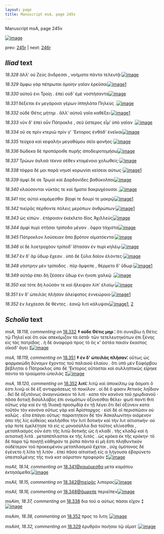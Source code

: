 ```yaml
---
layout: page
title: Manuscript msA, page 245v
---
```


Manuscript msA, page 245v

[![image](http://www.homermultitext.org/iipsrv?OBJ=IIP,1.0&FIF=/project/homer/pyramidal/deepzoom/hmt/vaimg/2017a/VA245VN_0747.tif&WID=100&CVT=JPEG)](http://www.homermultitext.org/ict2/?urn=urn:cite2:hmt:vaimg.2017a:VA245VN_0747)

prev:  [245r](../245r) | next:  [246r](../246r)

## *Iliad* text

*18.328* <a id="18.328"/> ἂλλ' οὐ Ζεὺς ἄνδρεσσι , νοήματα πάντα τελευτᾷ·[![image](http://www.homermultitext.org/iipsrv?OBJ=IIP,1.0&FIF=/project/homer/pyramidal/deepzoom/hmt/vaimg/2017a/VA245VN_0747.tif&RGN=0.479,0.2231,0.436,0.0338&WID=1000&CVT=JPEG)](http://www.homermultitext.org/ict2/?urn=urn:cite2:hmt:vaimg.2017a:VA245VN_0747@0.479,0.2231,0.436,0.0338)

*18.329* <a id="18.329"/> ἄμφω γὰρ πέπρωται ὁμοίην γαῖαν ἐρεῦσαι[![image](http://www.homermultitext.org/iipsrv?OBJ=IIP,1.0&FIF=/project/homer/pyramidal/deepzoom/hmt/vaimg/2017a/VA245VN_0747.tif&RGN=0.484,0.2524,0.386,0.027&WID=1000&CVT=JPEG)](http://www.homermultitext.org/ict2/?urn=urn:cite2:hmt:vaimg.2017a:VA245VN_0747@0.484,0.2524,0.386,0.027)[1](#msAint_18.32)

*18.330* <a id="18.330"/> αὐτοῦ ἐνι Τροίῃ . ἐπεὶ οὐδ' ἐμὲ νοστήσαντα[![image](http://www.homermultitext.org/iipsrv?OBJ=IIP,1.0&FIF=/project/homer/pyramidal/deepzoom/hmt/vaimg/2017a/VA245VN_0747.tif&RGN=0.492,0.2705,0.379,0.027&WID=1000&CVT=JPEG)](http://www.homermultitext.org/ict2/?urn=urn:cite2:hmt:vaimg.2017a:VA245VN_0747@0.492,0.2705,0.379,0.027)

*18.331* <a id="18.331"/> δέξεται ἐν μεγάροισι γέρων ἱππηλάτα Πηλεὺς .[![image](http://www.homermultitext.org/iipsrv?OBJ=IIP,1.0&FIF=/project/homer/pyramidal/deepzoom/hmt/vaimg/2017a/VA245VN_0747.tif&RGN=0.493,0.2908,0.397,0.027&WID=1000&CVT=JPEG)](http://www.homermultitext.org/ict2/?urn=urn:cite2:hmt:vaimg.2017a:VA245VN_0747@0.493,0.2908,0.397,0.027)

*18.332* <a id="18.332"/> οὐδὲ Θέτις μήτηρ . ἂλλ' αὐτοῦ γαῖα καθέξει·[![image](http://www.homermultitext.org/iipsrv?OBJ=IIP,1.0&FIF=/project/homer/pyramidal/deepzoom/hmt/vaimg/2017a/VA245VN_0747.tif&RGN=0.493,0.3095,0.365,0.0248&WID=1000&CVT=JPEG)](http://www.homermultitext.org/ict2/?urn=urn:cite2:hmt:vaimg.2017a:VA245VN_0747@0.493,0.3095,0.365,0.0248)[1](#msA_18.118)

*18.333* <a id="18.333"/> νῦν δ' ἐπεὶ οὖν Πάτροκλε , σεῦ ὕστερος εἶμ' ὑπὸ γαῖαν .[![image](http://www.homermultitext.org/iipsrv?OBJ=IIP,1.0&FIF=/project/homer/pyramidal/deepzoom/hmt/vaimg/2017a/VA245VN_0747.tif&RGN=0.493,0.3291,0.424,0.0248&WID=1000&CVT=JPEG)](http://www.homermultitext.org/ict2/?urn=urn:cite2:hmt:vaimg.2017a:VA245VN_0747@0.493,0.3291,0.424,0.0248)

*18.334* <a id="18.334"/> οὔ σε πρὶν κτεριῶ πρίν γ' Ἕκτορος ἐνθάδ' ἐνεῖκαι[![image](http://www.homermultitext.org/iipsrv?OBJ=IIP,1.0&FIF=/project/homer/pyramidal/deepzoom/hmt/vaimg/2017a/VA245VN_0747.tif&RGN=0.493,0.3486,0.427,0.0248&WID=1000&CVT=JPEG)](http://www.homermultitext.org/ict2/?urn=urn:cite2:hmt:vaimg.2017a:VA245VN_0747@0.493,0.3486,0.427,0.0248)

*18.335* <a id="18.335"/> τεύχεα καὶ κεφαλὴν μεγαθύμου σεῖο φονῆος·[![image](http://www.homermultitext.org/iipsrv?OBJ=IIP,1.0&FIF=/project/homer/pyramidal/deepzoom/hmt/vaimg/2017a/VA245VN_0747.tif&RGN=0.492,0.3651,0.42,0.027&WID=1000&CVT=JPEG)](http://www.homermultitext.org/ict2/?urn=urn:cite2:hmt:vaimg.2017a:VA245VN_0747@0.492,0.3651,0.42,0.027)

*18.336* <a id="18.336"/> δώδεκα δὲ προπάροιθε πυρῆς ἀποδειροτομήσω[![image](http://www.homermultitext.org/iipsrv?OBJ=IIP,1.0&FIF=/project/homer/pyramidal/deepzoom/hmt/vaimg/2017a/VA245VN_0747.tif&RGN=0.491,0.3824,0.43,0.027&WID=1000&CVT=JPEG)](http://www.homermultitext.org/ict2/?urn=urn:cite2:hmt:vaimg.2017a:VA245VN_0747@0.491,0.3824,0.43,0.027)

*18.337* <a id="18.337"/> Τρώων ἀγλαὰ τέκνα σέθεν κταμένοιο χολωθείς·[![image](http://www.homermultitext.org/iipsrv?OBJ=IIP,1.0&FIF=/project/homer/pyramidal/deepzoom/hmt/vaimg/2017a/VA245VN_0747.tif&RGN=0.495,0.4012,0.437,0.0301&WID=1000&CVT=JPEG)](http://www.homermultitext.org/ict2/?urn=urn:cite2:hmt:vaimg.2017a:VA245VN_0747@0.495,0.4012,0.437,0.0301)

*18.338* <a id="18.338"/> τόφρα δέ μοι παρὰ νηυσὶ κορωνίσι κείσεαι αύτως·[![image](http://www.homermultitext.org/iipsrv?OBJ=IIP,1.0&FIF=/project/homer/pyramidal/deepzoom/hmt/vaimg/2017a/VA245VN_0747.tif&RGN=0.493,0.42,0.437,0.0263&WID=1000&CVT=JPEG)](http://www.homermultitext.org/ict2/?urn=urn:cite2:hmt:vaimg.2017a:VA245VN_0747@0.493,0.42,0.437,0.0263)[1](#msAim_18.37)

*18.339* <a id="18.339"/> ἀμφὶ δέ σε Τρῳαὶ καὶ Δαρδανίδες βαθύκολποι[![image](http://www.homermultitext.org/iipsrv?OBJ=IIP,1.0&FIF=/project/homer/pyramidal/deepzoom/hmt/vaimg/2017a/VA245VN_0747.tif&RGN=0.49,0.4388,0.421,0.0263&WID=1000&CVT=JPEG)](http://www.homermultitext.org/ict2/?urn=urn:cite2:hmt:vaimg.2017a:VA245VN_0747@0.49,0.4388,0.421,0.0263)

*18.340* <a id="18.340"/> κλαύσονται νύκτάς τε καὶ ἤματα δακρυχέουσαι ,[![image](http://www.homermultitext.org/iipsrv?OBJ=IIP,1.0&FIF=/project/homer/pyramidal/deepzoom/hmt/vaimg/2017a/VA245VN_0747.tif&RGN=0.489,0.4568,0.43,0.0278&WID=1000&CVT=JPEG)](http://www.homermultitext.org/ict2/?urn=urn:cite2:hmt:vaimg.2017a:VA245VN_0747@0.489,0.4568,0.43,0.0278)

*18.341* <a id="18.341"/> τὰς αὐτοὶ καμόμεσθα· βίῃφί τε δουρί τε μακρῷ[![image](http://www.homermultitext.org/iipsrv?OBJ=IIP,1.0&FIF=/project/homer/pyramidal/deepzoom/hmt/vaimg/2017a/VA245VN_0747.tif&RGN=0.489,0.4756,0.436,0.0248&WID=1000&CVT=JPEG)](http://www.homermultitext.org/ict2/?urn=urn:cite2:hmt:vaimg.2017a:VA245VN_0747@0.489,0.4756,0.436,0.0248)[1](#msAil_18.14)

*18.342* <a id="18.342"/> πιείρᾱς πέρθοντε πόλεις μερόπων ἀνθρώπων·[![image](http://www.homermultitext.org/iipsrv?OBJ=IIP,1.0&FIF=/project/homer/pyramidal/deepzoom/hmt/vaimg/2017a/VA245VN_0747.tif&RGN=0.491,0.4936,0.436,0.0278&WID=1000&CVT=JPEG)](http://www.homermultitext.org/ict2/?urn=urn:cite2:hmt:vaimg.2017a:VA245VN_0747@0.491,0.4936,0.436,0.0278)[1](#msAil_18.15)

*18.343* <a id="18.343"/> ὡς εἰπὼν . ἑτάροισιν ἐκέκλετο δῖος Ἀχιλλεὺς[![image](http://www.homermultitext.org/iipsrv?OBJ=IIP,1.0&FIF=/project/homer/pyramidal/deepzoom/hmt/vaimg/2017a/VA245VN_0747.tif&RGN=0.49,0.5116,0.436,0.0278&WID=1000&CVT=JPEG)](http://www.homermultitext.org/ict2/?urn=urn:cite2:hmt:vaimg.2017a:VA245VN_0747@0.49,0.5116,0.436,0.0278)

*18.344* <a id="18.344"/> ἀμφὶ πυρὶ στῆσαι τρίποδα μέγαν . ὄφρα τάχιστα[![image](http://www.homermultitext.org/iipsrv?OBJ=IIP,1.0&FIF=/project/homer/pyramidal/deepzoom/hmt/vaimg/2017a/VA245VN_0747.tif&RGN=0.486,0.5312,0.419,0.024&WID=1000&CVT=JPEG)](http://www.homermultitext.org/ict2/?urn=urn:cite2:hmt:vaimg.2017a:VA245VN_0747@0.486,0.5312,0.419,0.024)

*18.345* <a id="18.345"/> Πάτροκλον λούσειαν ἄπο βρότον αἱματόεντα·[![image](http://www.homermultitext.org/iipsrv?OBJ=IIP,1.0&FIF=/project/homer/pyramidal/deepzoom/hmt/vaimg/2017a/VA245VN_0747.tif&RGN=0.493,0.5522,0.419,0.024&WID=1000&CVT=JPEG)](http://www.homermultitext.org/ict2/?urn=urn:cite2:hmt:vaimg.2017a:VA245VN_0747@0.493,0.5522,0.419,0.024)

*18.346* <a id="18.346"/> οἱ δὲ λοετροχόον τρίποδ' ἵ̈στασαν ἐν πυρὶ κηλέῳ·[![image](http://www.homermultitext.org/iipsrv?OBJ=IIP,1.0&FIF=/project/homer/pyramidal/deepzoom/hmt/vaimg/2017a/VA245VN_0747.tif&RGN=0.498,0.5695,0.424,0.024&WID=1000&CVT=JPEG)](http://www.homermultitext.org/ict2/?urn=urn:cite2:hmt:vaimg.2017a:VA245VN_0747@0.498,0.5695,0.424,0.024)

*18.347* <a id="18.347"/> ἒν δ' ἂρ ὕδωρ ἔχεαν . ὑπὸ δὲ ξύλα δαῖον ἑλόντες·[![image](http://www.homermultitext.org/iipsrv?OBJ=IIP,1.0&FIF=/project/homer/pyramidal/deepzoom/hmt/vaimg/2017a/VA245VN_0747.tif&RGN=0.495,0.5875,0.425,0.0285&WID=1000&CVT=JPEG)](http://www.homermultitext.org/ict2/?urn=urn:cite2:hmt:vaimg.2017a:VA245VN_0747@0.495,0.5875,0.425,0.0285)

*18.348* <a id="18.348"/> γάστρην μὲν τρίποδος . πῦρ ἄμφεπε , θέρμετο δ' ὕδωρ·[![image](http://www.homermultitext.org/iipsrv?OBJ=IIP,1.0&FIF=/project/homer/pyramidal/deepzoom/hmt/vaimg/2017a/VA245VN_0747.tif&RGN=0.488,0.6041,0.448,0.0301&WID=1000&CVT=JPEG)](http://www.homermultitext.org/ict2/?urn=urn:cite2:hmt:vaimg.2017a:VA245VN_0747@0.488,0.6041,0.448,0.0301)[1](#msAil_18.16)

*18.349* <a id="18.349"/> αὐτὰρ ἐπει δὴ ζέσσεν ὕδωρ ἐνι ήνοπι χαλκῷ .[![image](http://www.homermultitext.org/iipsrv?OBJ=IIP,1.0&FIF=/project/homer/pyramidal/deepzoom/hmt/vaimg/2017a/VA245VN_0747.tif&RGN=0.485,0.6213,0.406,0.0248&WID=1000&CVT=JPEG)](http://www.homermultitext.org/ict2/?urn=urn:cite2:hmt:vaimg.2017a:VA245VN_0747@0.485,0.6213,0.406,0.0248)

*18.350* <a id="18.350"/> καὶ τότε δὴ λοῦσάν τε καὶ ἤλειψαν λίπ' ἐλαίῳ·[![image](http://www.homermultitext.org/iipsrv?OBJ=IIP,1.0&FIF=/project/homer/pyramidal/deepzoom/hmt/vaimg/2017a/VA245VN_0747.tif&RGN=0.495,0.6416,0.41,0.0263&WID=1000&CVT=JPEG)](http://www.homermultitext.org/ict2/?urn=urn:cite2:hmt:vaimg.2017a:VA245VN_0747@0.495,0.6416,0.41,0.0263)

*18.351* <a id="18.351"/> ἐν δ' ὠτειλὰς πλῆσαν ἀλείφατος ἐννεώροιο·[![image](http://www.homermultitext.org/iipsrv?OBJ=IIP,1.0&FIF=/project/homer/pyramidal/deepzoom/hmt/vaimg/2017a/VA245VN_0747.tif&RGN=0.491,0.6597,0.41,0.0225&WID=1000&CVT=JPEG)](http://www.homermultitext.org/ict2/?urn=urn:cite2:hmt:vaimg.2017a:VA245VN_0747@0.491,0.6597,0.41,0.0225)[1](#msA_18.119)

*18.352* <a id="18.352"/> ἐν λεχέεσσι δὲ θέντες . ἑανῷ λιτὶ κάλυψαν[![image](http://www.homermultitext.org/iipsrv?OBJ=IIP,1.0&FIF=/project/homer/pyramidal/deepzoom/hmt/vaimg/2017a/VA245VN_0747.tif&RGN=0.493,0.6769,0.388,0.0278&WID=1000&CVT=JPEG)](http://www.homermultitext.org/ict2/?urn=urn:cite2:hmt:vaimg.2017a:VA245VN_0747@0.493,0.6769,0.388,0.0278)[1](#msA_18.120), [2](#msAim_18.38)

## *Scholia* text

*msA, 18.118, commenting on* [18.332](#18.332)  <a id="msA_18.118"/> **‡ οὐδε Θέτις μηρ ⁚** ὅτι συνεβίω ἡ Θέτις τῷ Πηλεῖ καὶ ὅτι οὐκ απεκόμιζον τὰ ὀστᾶ· τῶν τετελευτηκότων ἐπι ξένης εἰς τὰς πατρίδας . ἡ δὲ ἀναφορὰ προς τὸ ὅς κ' ὀστέα παισὶν ἕκαστος οἴκαδ' ἄγει ⁑[![image](http://www.homermultitext.org/iipsrv?OBJ=IIP,1.0&FIF=/project/homer/pyramidal/deepzoom/hmt/vaimg/2017a/VA245VN_0747.tif&RGN=0.236,0.3028,0.215,0.0887&WID=1000&CVT=JPEG)](http://www.homermultitext.org/ict2/?urn=urn:cite2:hmt:vaimg.2017a:VA245VN_0747@0.236,0.3028,0.215,0.0887)

*msA, 18.119, commenting on* [18.351](#18.351)  <a id="msA_18.119"/> **‡ ἐν δ' ὠτειλὰς πλῆσαν⁚** οὕτως ὡς φαρμακώδη δύναμιν ἔχοντος τοῦ παλαιοῦ ἐλαίου . ὅτι ὑπὸ μὲν Εὐφόρβου βέβληται ὁ Πάτροκλος ὑπο δὲ Ἕκτορος οὔτασται καὶ συλληπτικῶς εἴρηκε πάντα τὰ τραύματα ὠτειλάς ⁑[![image](http://www.homermultitext.org/iipsrv?OBJ=IIP,1.0&FIF=/project/homer/pyramidal/deepzoom/hmt/vaimg/2017a/VA245VN_0747.tif&RGN=0.231,0.7145,0.702,0.0338&WID=1000&CVT=JPEG)](http://www.homermultitext.org/ict2/?urn=urn:cite2:hmt:vaimg.2017a:VA245VN_0747@0.231,0.7145,0.702,0.0338)

*msA, 18.120, commenting on* [18.352](#18.352)  <a id="msA_18.120"/> **λιτί⁚** λιτῷ καὶ ἀποικίλτῳ ὑφ ἅσματι ὅ ἐστι λινῷ οἱ δὲ ἐξ αντιφράσεως τὸ ποικίλον . οἱ δὲ ὅ φασιν Ἀττικὸς ληΐδιον . δεῖ δὲ ὀξυτόνως ἀναγινώσκειν τὸ λιτί · κατα τὸν κανόνα τοῦ ῃρῳδιανοῦ · πᾶσα δοτικῇ δισύλλαβος ἐπι ονομάτων ὀξύνεσθαι θέλει· φωτί παντί θιτί οὕτως γὰρ καὶ ἐν τῇ Ἰλιακῇ προσῳδίᾳ ἐν τῇ λέγει ὅτι δεῖ ὀξύνειν κατα τοῦτὸν τὸν κανόνα οὕτως γὰρ καὶ Ἀρίσταρχος · εἰσὶ δὲ οἳ περισπῶσιν οὐ καλῶς . εἶτα ἐπάγει οὕτως· παραιτητεον δὲ τὸν Ἀσκαλωνίτην οιόμενον ἀπο τῆς λίς εὐθείας κεκλῆσθαι τὴν λιτὶ δοτικὴν καὶ τὴν λιτ αἰτιατικήν· οὐ γάρ ποτε ἐμελέτησε τὰ εἰς ις μονοσύλλα δια τοῦτος κλίνεσθαι , μεταπλασμὸς οὖν ἐστι τῆς λιτῶ δοτικῆς ὡς ἡ κλαδί . τῆς κλαδῷ καὶ ἡ αιτιατικῇ λιτὰ . μεταπέπλασται εκ τῆς λιτός . ὡς κρόκα ἐκ τῆς κρόκην· τὸ δὲ παρα τῷ ποιητῇ κάθηράν τε ῥύπα πάντα εἰ μὴ ἔστι πληθυντικὸν οὐδέτερον τοῦ προκειμένου μεταπλασμοῦ ἔχεται , οὐχ ὁμότονος δὲ ἐγένετο ἡ λῖτα τῇ λιτόν . ἐπεὶ πᾶσα αἰτιατικῇ εἰς α λήγουσα ἐβαρύνετο ὑπεσταλμένης τῆς τινά κατ αόριστον προφοράν ⁑[![image](http://www.homermultitext.org/iipsrv?OBJ=IIP,1.0&FIF=/project/homer/pyramidal/deepzoom/hmt/vaimg/2017a/VA245VN_0747.tif&RGN=0.231,0.7303,0.702,0.0969&WID=1000&CVT=JPEG)](http://www.homermultitext.org/ict2/?urn=urn:cite2:hmt:vaimg.2017a:VA245VN_0747@0.231,0.7303,0.702,0.0969)

*msAil, 18.14, commenting on* [18.341@καμόμεσθα](#18.341@καμόμεσθα)  <a id="msAil_18.14"/> μετα καμάτου ἐκτησάμεθα⁚[![image](http://www.homermultitext.org/iipsrv?OBJ=IIP,1.0&FIF=/project/homer/pyramidal/deepzoom/hmt/vaimg/2017a/VA245VN_0747.tif&RGN=0.605,0.4703,0.121,0.0158&WID=1000&CVT=JPEG)](http://www.homermultitext.org/ict2/?urn=urn:cite2:hmt:vaimg.2017a:VA245VN_0747@0.605,0.4703,0.121,0.0158)

*msAil, 18.15, commenting on* [18.342@πιείρᾱς](#18.342@πιείρᾱς)  <a id="msAil_18.15"/> λιπαρας[![image](http://www.homermultitext.org/iipsrv?OBJ=IIP,1.0&FIF=/project/homer/pyramidal/deepzoom/hmt/vaimg/2017a/VA245VN_0747.tif&RGN=0.515,0.4936,0.039,0.0105&WID=1000&CVT=JPEG)](http://www.homermultitext.org/ict2/?urn=urn:cite2:hmt:vaimg.2017a:VA245VN_0747@0.515,0.4936,0.039,0.0105)

*msAil, 18.16, commenting on* [18.348@ἄμφεπε](#18.348@ἄμφεπε)  <a id="msAil_18.16"/> περιεῖπεν[![image](http://www.homermultitext.org/iipsrv?OBJ=IIP,1.0&FIF=/project/homer/pyramidal/deepzoom/hmt/vaimg/2017a/VA245VN_0747.tif&RGN=0.716,0.5995,0.042,0.0128&WID=1000&CVT=JPEG)](http://www.homermultitext.org/ict2/?urn=urn:cite2:hmt:vaimg.2017a:VA245VN_0747@0.716,0.5995,0.042,0.0128)

*msAim, 18.37, commenting on* [18.338](#18.338)  <a id="msAim_18.37"/> δια τοῦ α αύτως πάσαι εῖχον ⁑[![image](http://www.homermultitext.org/iipsrv?OBJ=IIP,1.0&FIF=/project/homer/pyramidal/deepzoom/hmt/vaimg/2017a/VA245VN_0747.tif&RGN=0.431,0.4185,0.065,0.0563&WID=1000&CVT=JPEG)](http://www.homermultitext.org/ict2/?urn=urn:cite2:hmt:vaimg.2017a:VA245VN_0747@0.431,0.4185,0.065,0.0563)

*msAim, 18.38, commenting on* [18.352](#18.352)  <a id="msAim_18.38"/> προς το λιτη ⁚[![image](http://www.homermultitext.org/iipsrv?OBJ=IIP,1.0&FIF=/project/homer/pyramidal/deepzoom/hmt/vaimg/2017a/VA245VN_0747.tif&RGN=0.428,0.6799,0.062,0.0233&WID=1000&CVT=JPEG)](http://www.homermultitext.org/ict2/?urn=urn:cite2:hmt:vaimg.2017a:VA245VN_0747@0.428,0.6799,0.062,0.0233)

*msAint, 18.32, commenting on* [18.329](#18.329)  <a id="msAint_18.32"/> ἐρυθρὰν ποιῆσαι τῷ αἵματ ⁚[![image](http://www.homermultitext.org/iipsrv?OBJ=IIP,1.0&FIF=/project/homer/pyramidal/deepzoom/hmt/vaimg/2017a/VA245VN_0747.tif&RGN=0.869,0.2524,0.067,0.0293&WID=1000&CVT=JPEG)](http://www.homermultitext.org/ict2/?urn=urn:cite2:hmt:vaimg.2017a:VA245VN_0747@0.869,0.2524,0.067,0.0293)